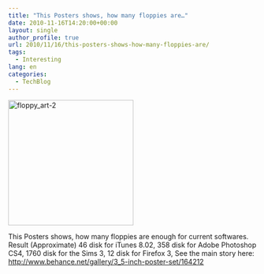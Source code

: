 ```yaml
---
title: "This Posters shows, how many floppies are…"
date: 2010-11-16T14:20:00+00:00
layout: single
author_profile: true
url: 2010/11/16/this-posters-shows-how-many-floppies-are/
tags:
  - Interesting
lang: en
categories: 
  - TechBlog
---
```

[<img title="floppy_art-2" border="0" alt="floppy_art-2" src="http://lh5.ggpht.com/_vaUVXcmC3OI/TOKMCX1lqII/AAAAAAAADJg/PorgemKTuS0/floppy_art-2_thumb%5B2%5D.jpg?imgmax=800" width="254" height="254" />](http://lh5.ggpht.com/_vaUVXcmC3OI/TOKMATXdaOI/AAAAAAAADJc/O2ybDZLue30/s1600-h/floppy_art-2%5B4%5D.jpg)

This Posters shows, how many floppies are enough for current softwares. Result (Approximate) 46 disk for iTunes 8.02, 358 disk for Adobe Photoshop CS4, 1760 disk for the Sims 3, 12 disk for Firefox 3, See the main story here: <http://www.behance.net/gallery/3_5-inch-poster-set/164212>